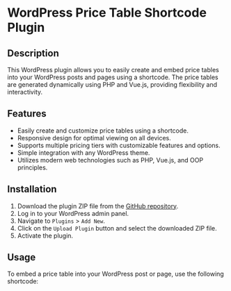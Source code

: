 # WordPress Price Table Shortcode Plugin

## Description

This WordPress plugin allows you to easily create and embed price tables into your WordPress posts and pages using a shortcode. The price tables are generated dynamically using PHP and Vue.js, providing flexibility and interactivity.

## Features

- Easily create and customize price tables using a shortcode.
- Responsive design for optimal viewing on all devices.
- Supports multiple pricing tiers with customizable features and options.
- Simple integration with any WordPress theme.
- Utilizes modern web technologies such as PHP, Vue.js, and OOP principles.

## Installation

1. Download the plugin ZIP file from the [GitHub repository]([https://github.com/kbtanvir/price-table-plugin/tree/main]).
2. Log in to your WordPress admin panel.
3. Navigate to `Plugins` > `Add New`.
4. Click on the `Upload Plugin` button and select the downloaded ZIP file.
5. Activate the plugin.

## Usage

To embed a price table into your WordPress post or page, use the following shortcode:

